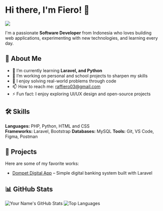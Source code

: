 # Hi there, I'm Fiero! 👋  

<img src="https://media3.giphy.com/media/v1.Y2lkPTc5MGI3NjExOG5iMmRpcGppeTRubnR3bXk5NXBzM3NpN3pzN3lrdXFhbm9uZjhsMSZlcD12MV9pbnRlcm5hbF9naWZfYnlfaWQmY3Q9Zw/EaEWuES5SDSpcnOlRt/giphy.gif">

I'm a passionate **Software Developer** from Indonesia who loves building web applications, experimenting with new technologies, and learning every day.

## 🧠 About Me
- 🌱 I’m currently learning **Laravel, and Python**
- 💼 I’m working on personal and school projects to sharpen my skills
- 🧩 I enjoy solving real-world problems through code
- 📫 How to reach me: raffiero03@gmail.com
- ⚡ Fun fact: I enjoy exploring UI/UX design and open-source projects

## 🛠️ Skills
**Languages:** PHP, Python, HTML and CSS  
**Frameworks:** Laravel, Bootstrap
**Databases:** MySQL 
**Tools:** Git, VS Code, Figma, Postman  

## 🚀 Projects
Here are some of my favorite works:
- [Dompet Digital App](https://github.com/SoftwareTheCore/DompetDigital) – Simple digital banking system built with Laravel   

## 📊 GitHub Stats
![Your Name's GitHub Stats](https://github-readme-stats.vercel.app/api?username=SoftwareTheCore&show_icons=true&theme=tokyonight)
![Top Languages](https://github-readme-stats.vercel.app/api/top-langs/?username=yourusername&layout=compact&theme=tokyonight)
